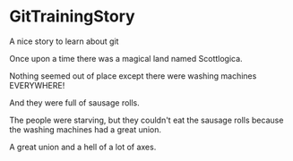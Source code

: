 # GitTrainingStory

A nice story to learn about git

Once upon a time there was a magical land named Scottlogica.

Nothing seemed out of place except there were washing machines EVERYWHERE!

And they were full of sausage rolls.

The people were starving, but they couldn't eat the sausage rolls because the washing machines had a great union.

A great union and a hell of a lot of axes.